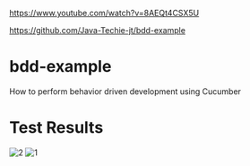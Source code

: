 https://www.youtube.com/watch?v=8AEQt4CSX5U



https://github.com/Java-Techie-jt/bdd-example

# bdd-example
How to perform behavior driven development using Cucumber

# Test Results

![2](https://user-images.githubusercontent.com/25712816/58436791-ca831d80-80e4-11e9-8cc5-09ffe7687874.PNG)
![1](https://user-images.githubusercontent.com/25712816/58436792-ca831d80-80e4-11e9-888a-404db1e3b626.PNG)
